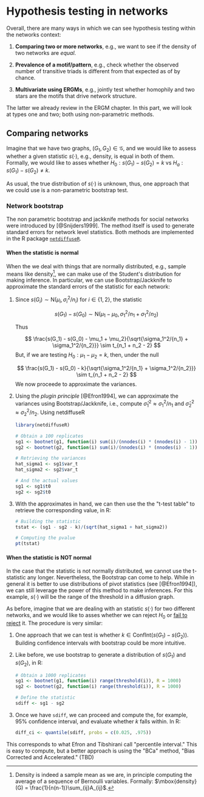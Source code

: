 # Hypothesis testing in networks

Overall, there are many ways in which we can see hypothesis testing within
the networks context:

1. **Comparing two or more networks**, e.g., we want to see if the density of
two networks are *equal*.

2. **Prevalence of a motif/pattern**, e.g., check whether the observed number
of transitive triads is different from that expected as of by chance.

3. **Multivariate using ERGMs**, e.g., jointly test whether homophily and 
two stars are the motifs that drive network structure.

The latter we already review in the ERGM chapter. In this part, we will look
at types one and two; both using non-parametric methods.

## Comparing networks

Imagine that we have two graphs, $(G_1,G_2) \in \mathcal{G}$, and we would like
to assess whether a given statistic $s(\cdot)$, e.g., density, is equal in both of them.
Formally, we would like to asses whether $H_0: s(G_1) - s(G_2) = k$ vs
$H_a: s(G_1) - s(G_2) \neq k$. 

As usual, the true distribution of $s(\cdot)$ is unknown, thus, one approach that
we could use is a non-parametric bootstrap test.

### Network bootstrap

The non parametric bootstrap and jackknife methods for social networks were
introduced by [@Snijders1999]. The method itself is used to generate standard
errors for network level statistics. Both methods are implemented in the R
package [`netdiffuseR`](https://cran.r-project.org/package=netdiffuseR).

#### When the statistic is normal

When the we deal with things that are normally distributed, e.g., sample means
like density[^density-sample-mean],
we can make use of the Student's distribution for making inference. In particular,
we can use Bootstrap/Jackknife to approximate the standard errors of the statistic
for each network:

[^density-sample-mean]: Density is indeed a sample mean as we are, in principle
computing the average of a sequence of Bernoulli variables. Formally:
$\mbox{density}(G) = \frac{1}{n(n-1)}\sum_{ij}A_{ij}$.

1. Since $s(G_i)\sim \mbox{N}(\mu_i,\sigma_i^2/n_i)$ for $i\in\{1,2\}$, the statistic

   $$
   s(G_1) - s(G_0)\sim \mbox{N}(\mu_1-\mu_0, \sigma_1^2/n_1 + \sigma_1^2/n_2)
   $$
   
   Thus
   
   $$
   \frac{s(G_1) - s(G_0) - \mu_1 + \mu_2}{\sqrt{\sigma_1^2/{n_1} + \sigma_1^2/{n_2}}} \sim t_{n_1 + n_2 - 2}
   $$
   But, if we are testing $H_0: \mu_1 - \mu_2 = k$, then, under the null
   
   $$
   \frac{s(G_1) - s(G_0) - k}{\sqrt{\sigma_1^2/{n_1} + \sigma_1^2/{n_2}}} \sim t_{n_1 + n_2 - 2}
   $$
   We now proceede to approximate the variances.
   
2. Using the *plugin principle* [@Efron1994], we can approximate the variances
   using Bootstrap/Jackknife, i.e., compute $\hat\sigma_1^2\approx\sigma_1^2/n_1$ and
   $\hat\sigma_2^2\approx\sigma_2^2/n_2$. Using netdiffuseR
   
   ```r
   library(netdiffuseR)
   
   # Obtain a 100 replicates
   sg1 <- bootnet(g1, function(i) sum(i)/(nnodes(i) * (nnodes(i) - 1)), R = 100)
   sg2 <- bootnet(g2, function(i) sum(i)/(nnodes(i) * (nnodes(i) - 1)), R = 100)
   
   # Retrieving the variances
   hat_sigma1 <- sg1$var_t
   hat_sigma2 <- sg2$var_t
   
   # And the actual values
   sg1 <- sg1$t0
   sg2 <- sg2$t0
   ```
   
3. With the approximates in hand, we can then use the the "t-test table" to
   retrieve the corresponding value, in R:
   
   ```r
   # Building the statistic
   tstat <- (sg1 - sg2 - k)/(sqrt(hat_sigma1 + hat_sigma2))
   
   # Computing the pvalue
   pt(tstat)
   ```

#### When the statistic is NOT normal

In the case that the statistic is not normally distributed, we cannot use the
t-statistic any longer. Nevertheless, the Bootstrap can come to help. While
in general it is better to use distributions of pivot statistics (see [@Efron1994]),
we can still leverage the power of this method to make inferences. For this
example, $s(\cdot)$ will be the range of the threshold in a diffusion graph.

As before, imagine that we are dealing with an statistic $s(\cdot)$ for two
different networks, and we would like to asses whether we can reject $H_0$ 
or [fail to reject](https://www.thoughtco.com/fail-to-reject-in-a-hypothesis-test-3126424) it.
The procedure is very similar:

1. One approach that we can test is whether $k \in \mbox{ConfInt}(s(G_1) - s(G_2))$.
   Building confidence intervals with bootstrap could be more intuitive.
   
2. Like before, we use bootstrap to generate a distribution of $s(G_1)$ and
   $s(G_2)$, in R:
   
   ```r
   # Obtain a 1000 replicates
   sg1 <- bootnet(g1, function(i) range(threshold(i)), R = 1000)
   sg2 <- bootnet(g2, function(i) range(threshold(i)), R = 1000)
   
   # Define the statistic
   sdiff <- sg1 - sg2
   ```
   
3. Once we have `sdiff`, we can proceed and compute the, for example, 95\%
   confidence interval, and evaluate whether $k$ falls within. In R:
   
   ```r
   diff_ci <- quantile(sdiff, probs = c(0.025, .975))
   ```
   
This corresponds to what Efron and Tibshirani call "percentile interval."
This is easy to compute, but a better approach is using the "BCa" method,
"Bias Corrected and Accelerated." (TBD)


